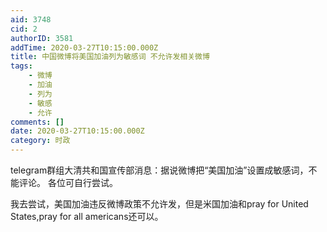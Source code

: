 ```yaml
---
aid: 3748
cid: 2
authorID: 3581
addTime: 2020-03-27T10:15:00.000Z
title: 中国微博将美国加油列为敏感词 不允许发相关微博
tags:
    - 微博
    - 加油
    - 列为
    - 敏感
    - 允许
comments: []
date: 2020-03-27T10:15:00.000Z
category: 时政
---
```


telegram群组大清共和国宣传部消息：据说微博把“美国加油”设置成敏感词，不能评论。 各位可自行尝试。

我去尝试，美国加油违反微博政策不允许发，但是米国加油和pray for United States,pray for all americans还可以。
